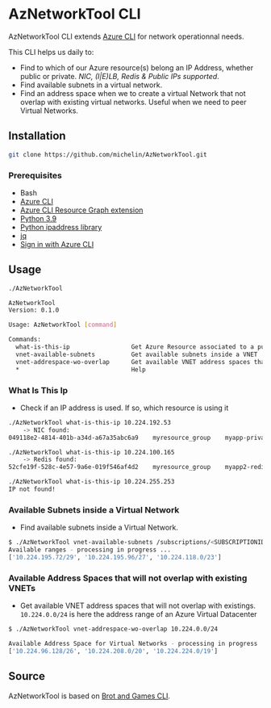 # AzNetworkTool CLI

AzNetworkTool CLI extends [Azure CLI](https://docs.microsoft.com/cli/azure/install-azure-cli) for network operationnal needs.

This CLI helps us daily to:
* Find to which of our Azure resource(s) belong an IP Address, whether public or private. *NIC, (I|E)LB, Redis & Public IPs supported*.
* Find available subnets in a virtual network.
* Find an address space when we to create a virtual Network that not overlap with existing virtual networks. Useful when we need to peer Virtual Networks.

## Installation

```bash
git clone https://github.com/michelin/AzNetworkTool.git
```

### Prerequisites

- Bash
- [Azure CLI](https://docs.microsoft.com/cli/azure/install-azure-cli)
- [Azure CLI Resource Graph extension](https://docs.microsoft.com/en-US/azure/governance/resource-graph/first-query-azurecli#use-azure-cloud-shell)
- [Python 3.9](https://www.python.org/)
- [Python ipaddress library](https://pypi.org/project/ipaddress/)
- [jq](https://stedolan.github.io/jq/download/)
- [Sign in with Azure CLI](https://docs.microsoft.com/en-us/cli/azure/authenticate-azure-cli?view=azure-cli-latest)


## Usage

```bash
./AzNetworkTool

AzNetworkTool
Version: 0.1.0

Usage: AzNetworkTool [command]

Commands:
  what-is-this-ip                 Get Azure Resource associated to a public or private IP address.
  vnet-available-subnets          Get available subnets inside a VNET
  vnet-addrespace-wo-overlap      Get available VNET address spaces that will not overlap with existings
  *                               Help
```

### What Is This Ip
 * Check if an IP address is used. If so, which resource is using it

```bash
./AzNetworkTool what-is-this-ip 10.224.192.53
	-> NIC found:
049118e2-4814-401b-a34d-a67a35abc6a9	myresource_group	myapp-privateendpoint.nic.458ed4c9-85de-412a-bd6c-8361f1aad10c	10.224.192.53

./AzNetworkTool what-is-this-ip 10.224.100.165
	-> Redis found:
52cfe19f-528c-4e57-9a6e-019f546af4d2	myresource_group	myapp2-redis	10.224.100.165

./AzNetworkTool what-is-this-ip 10.224.255.253
IP not found!
```

### Available Subnets inside a Virtual Network
 * Find available subnets inside a Virtual Network.

```bash
$ ./AzNetworkTool vnet-available-subnets /subscriptions/<SUBSCRIPTIONID>/resourceGroups/<RESOURCEGROUP>/providers/Microsoft.Network/virtualNetworks/<VIRTUALNETWORKNAME>
Available ranges - processing in progress ...
['10.224.195.72/29', '10.224.195.96/27', '10.224.118.0/23']
```



### Available Address Spaces that will not overlap with existing VNETs
 * Get available VNET address spaces that will not overlap with existings. `10.224.0.0/24` is here the address range of an Azure Virtual Datacenter

```bash
$ ./AzNetworkTool vnet-addrespace-wo-overlap 10.224.0.0/24

Available Address Space for Virtual Networks - processing in progress ...
['10.224.96.128/26', '10.224.208.0/20', '10.224.224.0/19']
```



## Source

AzNetworkTool is based on [Brot and Games CLI](https://github.com/brotandgames/bagcli).